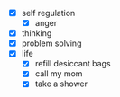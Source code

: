 - [x] self regulation
    - [x] anger
- [x] thinking
- [x] problem solving
- [x] life
    - [x] refill desiccant bags
    - [x] call my mom
    - [x] take a shower